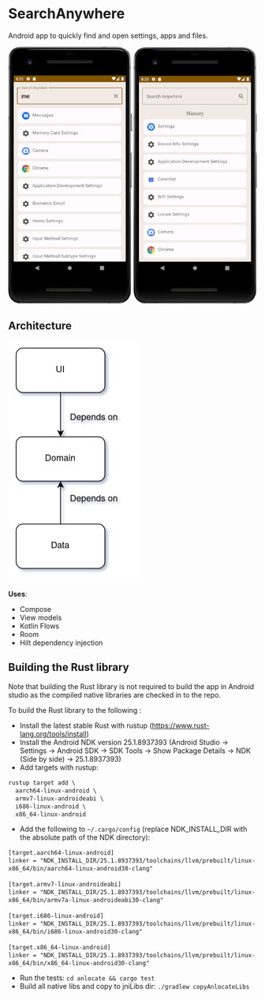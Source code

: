 # SearchAnywhere

Android app to quickly find and open settings, apps and files.

![app screenshot](screenshot.png)

## Architecture

![app architecture diagram](structure.png)

__Uses__:

* Compose
* View models
* Kotlin Flows
* Room
* Hilt dependency injection

## Building the Rust library

Note that building the Rust library is not required to build the app in Android studio as the
compiled native libraries are checked in to the repo.

To build the Rust library to the following :

* Install the latest stable Rust with rustup (https://www.rust-lang.org/tools/install)
* Install the Android NDK version 25.1.8937393 (Android Studio -> Settings -> Android SDK -> SDK
  Tools -> Show Package Details -> NDK (Side by side) -> 25.1.8937393)
* Add targets with rustup:

```
rustup target add \
  aarch64-linux-android \
  armv7-linux-androideabi \
  i686-linux-android \
  x86_64-linux-android
```

* Add the following to `~/.cargo/config` (replace NDK_INSTALL_DIR with the absolute path of the NDK
  directory):

```
[target.aarch64-linux-android]
linker = "NDK_INSTALL_DIR/25.1.8937393/toolchains/llvm/prebuilt/linux-x86_64/bin/aarch64-linux-android30-clang"

[target.armv7-linux-androideabi]
linker = "NDK_INSTALL_DIR/25.1.8937393/toolchains/llvm/prebuilt/linux-x86_64/bin/armv7a-linux-androideabi30-clang"

[target.i686-linux-android]
linker = "NDK_INSTALL_DIR/25.1.8937393/toolchains/llvm/prebuilt/linux-x86_64/bin/i686-linux-android30-clang"

[target.x86_64-linux-android]
linker = "NDK_INSTALL_DIR/25.1.8937393/toolchains/llvm/prebuilt/linux-x86_64/bin/x86_64-linux-android30-clang"
```

* Run the tests: `cd anlocate && cargo test`
* Build all native libs and copy to jniLibs dir: `./gradlew copyAnlocateLibs`
